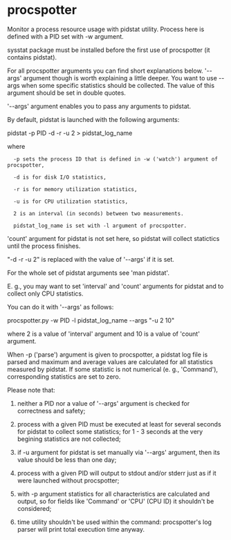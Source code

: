 # procspotter

Monitor a process resource usage with pidstat utility.
Process here is defined with a PID set with -w argument.

sysstat package must be installed before the first use of procspotter (it contains pidstat).

For all procspotter arguments you can find short explanations below. '--args' argument though is worth explaining a little deeper. You want to use --args when some specific statistics should be collected. The value of this argument should be set in double quotes.

'--args' argument enables you to pass any arguments to pidstat.

By default, pidstat is launched with the following arguments:

pidstat -p PID -d -r -u 2 > pidstat_log_name

where 

      -p sets the process ID that is defined in -w ('watch') argument of procspotter,

      -d is for disk I/O statistics,

      -r is for memory utilization statistics,

      -u is for CPU utilization statistics,

      2 is an interval (in seconds) between two measurements.

      pidstat_log_name is set with -l argument of procspotter.

'count' argument for pidstat is not set here, so pidstat 
will collect statictics until the process finishes.

"-d -r -u 2" is replaced with the value of '--args' if it is set.

For the whole set of pidstat arguments see 'man pidstat'.

E. g., you may want to set 'interval' and 'count' arguments for pidstat and to collect only CPU statistics.

You can do it with '--args' as follows:

procspotter.py -w PID -l pidstat_log_name --args "-u 2 10"

where 2 is a value of 'interval' argument and 10 is a value of 'count' argument.

When -p ('parse') argument is given to procspotter, a pidstat log file is parsed and maximum and average values are calculated for all statistics measured by pidstat. If some statistic is not numerical (e. g., 'Command'), corresponding statistics are set to zero.

Please note that:

1) neither a PID nor a value of '--args' argument is checked for 
   correctness and safety;

2) process with a given PID must be executed at least for several 
   seconds for pidstat to collect some statistics; for 1 - 3 seconds 
   at the very begining statistics are not collected;

3) if -u argument for pidstat is set manually via '--args' argument,
   then its value should be less than one day;

5) process with a given PID will output to stdout and/or stderr 
   just as if it were launched without procspotter;

6) with -p argument statistics for all characteristics are calculated 
   and output, so for fields like 'Command' or 'CPU' (CPU ID) it 
   shouldn't be considered;

7) time utility shouldn't be used within the command: procspotter's 
   log parser will print total execution time anyway.

